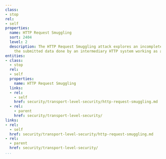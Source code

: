 ```yaml
---
class:
- stop
rel:
- self
properties:
  name: HTTP Request Smuggling
  sort: 2404
  level: 2
  description: The HTTP Request Smuggling attack explores an incomplete parsing of
    the submitted data done by an intermediary HTTP system working as a proxy.
entities:
- class:
  - stop
  rel:
  - self
  properties:
    name: HTTP Request Smuggling
  links:
  - rel:
    - self
    href: security/transport-level-security/http-request-smuggling.md
  - rel:
    - parent
    href: security/transport-level-security/
links:
- rel:
  - self
  href: security/transport-level-security/http-request-smuggling.md
- rel:
  - parent
  href: security/transport-level-security/
...
```

